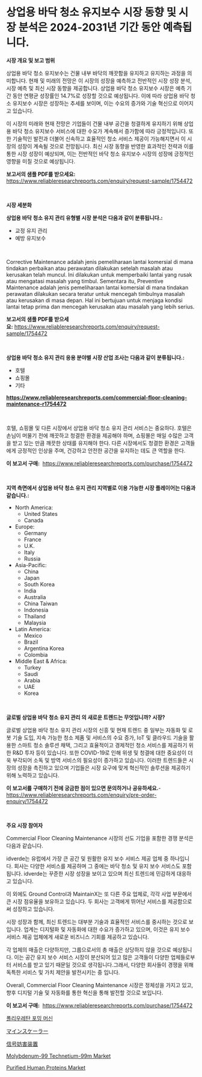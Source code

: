 <p><h1>상업용 바닥 청소 유지보수 시장 동향 및 시장 분석은 2024-2031년 기간 동안 예측됩니다.</h1></p><p><strong>시장 개요 및 보고 범위</strong></p>
<p><p>상업용 바닥 청소 유지보수는 건물 내부 바닥의 깨끗함을 유지하고 유지하는 과정을 의미합니다. 현재 및 미래의 전망은 이 시장의 성장을 예측하고 전반적인 시장 성장 분석, 시장 예측 및 최신 시장 동향을 제공합니다. 상업용 바닥 청소 유지보수 시장은 예측 기간 동안 연평균 성장률인 14.7%로 성장할 것으로 예상됩니다. 이에 따라 상업용 바닥 청소 유지보수 시장은 성장하는 추세를 보이며, 이는 수요의 증가와 기술 혁신으로 이어지고 있습니다.</p><p>이 시장의 미래와 현재 전망은 기업들이 건물 내부 공간을 청결하게 유지하기 위해 상업용 바닥 청소 유지보수 서비스에 대한 수요가 계속해서 증가함에 따라 긍정적입니다. 또한 기술적인 발전과 더불어 신속하고 효율적인 청소 서비스 제공이 가능해지면서 이 시장의 성장이 계속될 것으로 전망됩니다. 최신 시장 동향을 반영한 효과적인 전략과 이를 통한 시장 성장이 예상되며, 이는 전반적인 바닥 청소 유지보수 시장의 성장에 긍정적인 영향을 미칠 것으로 예상됩니다.</p></p>
<p><strong>보고서의 샘플 PDF를 받으세요:</strong> <a href="https://www.reliableresearchreports.com/enquiry/request-sample/1754472">https://www.reliableresearchreports.com/enquiry/request-sample/1754472</a></p>
<p>&nbsp;</p>
<p><strong>시장 세분화</strong></p>
<p><strong>상업용 바닥 청소 유지 관리 유형별 시장 분석은 다음과 같이 분류됩니다.:</strong></p>
<p><ul><li>교정 유지 관리</li><li>예방 유지보수</li></ul></p>
<p>&nbsp;</p>
<p><p>Corrective Maintenance adalah jenis pemeliharaan lantai komersial di mana tindakan perbaikan atau perawatan dilakukan setelah masalah atau kerusakan telah muncul. Ini dilakukan untuk memperbaiki lantai yang rusak atau mengatasi masalah yang timbul. Sementara itu, Preventive Maintenance adalah jenis pemeliharaan lantai komersial di mana tindakan perawatan dilakukan secara teratur untuk mencegah timbulnya masalah atau kerusakan di masa depan. Hal ini bertujuan untuk menjaga kondisi lantai tetap prima dan mencegah kerusakan atau masalah yang lebih serius.</p></p>
<p><strong>보고서의 샘플 PDF를 받으세요:</strong>&nbsp;<a href="https://www.reliableresearchreports.com/enquiry/request-sample/1754472">https://www.reliableresearchreports.com/enquiry/request-sample/1754472</a></p>
<p>&nbsp;</p>
<p><strong> 상업용 바닥 청소 유지 관리 응용 분야별 시장 산업 조사는 다음과 같이 분류됩니다.:</strong></p>
<p><ul><li>호텔</li><li>쇼핑몰</li><li>기타</li></ul></p>
<p><strong><a href="https://www.reliableresearchreports.com/commercial-floor-cleaning-maintenance-r1754472">https://www.reliableresearchreports.com/commercial-floor-cleaning-maintenance-r1754472</a></strong></p>
<p>&nbsp;</p>
<p><p>호텔, 쇼핑몰 및 다른 시장에서 상업용 바닥 청소 유지 관리 서비스는 중요하다. 호텔은 손님이 머물기 전에 깨끗하고 청결한 환경을 제공해야 하며, 쇼핑몰은 매일 수많은 고객을 받고 있는 만큼 깨끗한 상태를 유지해야 한다. 다른 시장에서도 청결한 환경은 고객들에게 긍정적인 인상을 주며, 건강하고 안전한 공간을 유지하는 데도 큰 역할을 한다.</p></p>
<p><strong>이 보고서 구매:</strong>&nbsp; <a href="https://www.reliableresearchreports.com/purchase/1754472">https://www.reliableresearchreports.com/purchase/1754472</a></p>
<p>&nbsp;</p>
<p><strong>지역 측면에서 상업용 바닥 청소 유지 관리 지역별로 이용 가능한 시장 플레이어는 다음과 같습니다.:</strong></p>
<p><ul>
    <li>
        North America:
        <ul>
            <li>United States</li>
            <li>Canada</li>
        </ul>
    </li>
    <li>
        Europe:
        <ul>
            <li>Germany</li>
            <li>France</li>
            <li>U.K.</li>
            <li>Italy</li>
            <li>Russia</li>
        </ul>
    </li>
    <li>
        Asia-Pacific:
        <ul>
            <li>China</li>
            <li>Japan</li>
            <li>South Korea</li>
            <li>India</li>
            <li>Australia</li>
            <li>China Taiwan</li>
            <li>Indonesia</li>
            <li>Thailand</li>
            <li>Malaysia</li>
        </ul>
    </li>
    <li>
        Latin America:
        <ul>
            <li>Mexico</li>
            <li>Brazil</li>
            <li>Argentina Korea</li>
            <li>Colombia</li>
        </ul>
    </li>
    <li>
        Middle East & Africa:
        <ul>
            <li>Turkey</li>
            <li>Saudi</li>
            <li>Arabia</li>
            <li>UAE</li>
            <li>Korea</li>
        </ul>
    </li>
    </ul></p>
<p>&nbsp;</p>
<p><strong>글로벌 상업용 바닥 청소 유지 관리 의 새로운 트렌드는 무엇입니까? 시장?</strong></p>
<p><p>글로벌 상업용 바닥 청소 유지 관리 시장의 신흥 및 현재 트렌드 중 일부는 자동화 및 로봇 기술 도입, 지속 가능한 청소 제품 및 서비스의 수요 증가, IoT 및 클라우드 기술을 활용한 스마트 청소 솔루션 채택, 그리고 효율적이고 경제적인 청소 서비스를 제공하기 위한 R&D 투자 등이 있습니다. 또한 COVID-19로 인해 위생 및 청결에 대한 중요성이 더욱 부각되어 소독 및 방역 서비스의 필요성이 증가하고 있습니다. 이러한 트렌드들은 시장의 성장을 촉진하고 있으며 기업들은 시장 요구에 맞게 혁신적인 솔루션을 제공하기 위해 노력하고 있습니다.</p></p>
<p><strong>이 보고서를 구매하기 전에 궁금한 점이 있으면 문의하거나 공유하세요.</strong>- <a href="https://www.reliableresearchreports.com/enquiry/pre-order-enquiry/1754472">https://www.reliableresearchreports.com/enquiry/pre-order-enquiry/1754472</a></p>
<p>&nbsp;</p>
<p><strong>주요 시장 참여자</strong></p>
<p><p>Commercial Floor Cleaning Maintenance 시장의 선도 기업을 포함한 경쟁 분석은 다음과 같습니다.</p><p>idverde는 유럽에서 가장 큰 공간 및 원활한 유지 보수 서비스 제공 업체 중 하나입니다. 회사는 다양한 서비스를 제공하며 그 중에는 바닥 청소 및 유지 보수 서비스도 포함됩니다. idverde는 꾸준한 시장 성장을 보이고 있으며 최신 트렌드에 민감하게 대응하고 있습니다.</p><p>이 외에도 Ground Control과 MaintainX는 또 다른 주요 업체로, 각각 사업 부문에서 큰 시장 점유율을 보유하고 있습니다. 두 회사는 고객에게 뛰어난 서비스를 제공함으로써 성장하고 있습니다.</p><p>시장 성장과 함께, 최신 트렌드는 대부분 기술과 효율적인 서비스를 중시하는 것으로 보입니다. 업계는 디지털화 및 자동화에 대한 수요가 증가하고 있으며, 이것은 유지 보수 서비스 제공 업체에게 새로운 비즈니스 기회를 제공하고 있습니다.</p><p>각 업체의 매출은 다양하지만, 그룹으로서의 총 매출은 상당하지 않을 것으로 예상됩니다. 이는 공간 유지 보수 서비스 시장이 분산되어 있고 많은 고객들이 다양한 업체들로부터 서비스를 받고 있기 때문일 것으로 생각됩니다.그래서, 다양한 회사들이 경쟁을 위해 독특한 서비스 및 가치 제안을 발전시키는 중 입니다.</p><p>Overall, Commercial Floor Cleaning Maintenance 시장은 정체성을 가지고 있고, 향후 디지털 기술 및 자동화를 통한 혁신을 통해 발전할 것으로 보입니다.</p></p>
<p><strong>이 보고서 구매:</strong>&nbsp;&nbsp;<a href="https://www.reliableresearchreports.com/purchase/1754472">https://www.reliableresearchreports.com/purchase/1754472</a></p>
<p><p><a href="https://medium.com/@kylevasquez266/%ED%8F%B4%EB%A6%AC%EC%9A%B0%EB%A0%88%ED%83%84-%EB%B0%9C%ED%8F%AC%EA%B8%B0-%EC%8B%9C%EC%9E%A5-%EA%B7%9C%EB%AA%A8-cagr-%ED%8A%B8%EB%A0%8C%EB%93%9C-2024-2030-937aadcafa57">폴리우레탄 포밍 머신</a></p><p><a href="https://github.com/lily-u-genius/Market-Research-Report-List-1/blob/main/417426727874.md">マインスケーラー</a></p><p><a href="https://medium.com/@russellrodriguez2727/%E3%82%B7%E3%82%B0%E3%83%8A%E3%83%AB%E3%82%B8%E3%83%A3%E3%83%9F%E3%83%B3%E3%82%B0%E3%83%87%E3%83%90%E3%82%A4%E3%82%B9%E3%81%AE%E5%B8%82%E5%A0%B4%E5%88%86%E6%9E%90-%E3%81%9D%E3%81%AEcagr-%E5%B8%82%E5%A0%B4%E3%82%BB%E3%82%B0%E3%83%A1%E3%83%B3%E3%83%86%E3%83%BC%E3%82%B7%E3%83%A7%E3%83%B3-%E3%81%8A%E3%82%88%E3%81%B3%E3%82%B0%E3%83%AD%E3%83%BC%E3%83%90%E3%83%AB%E3%81%AA%E7%94%A3%E6%A5%AD%E6%A6%82%E8%A6%81-76bfb07d10b5">信号妨害装置</a></p><p><a href="https://www.linkedin.com/pulse/molybdenum-99-technetium-99m-market-trends-analysis-forecasted-gbnme?trackingId=WsxGlKUMYSlwupifmECm2Q%3D%3D">Molybdenum-99 Technetium-99m Market</a></p><p><a href="https://www.linkedin.com/pulse/purified-human-proteins-market-key-successful-business-xzoje?trackingId=SdUXjYkdJ19J9GYkF0MGoA%3D%3D">Purified Human Proteins Market</a></p></p>